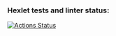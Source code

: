 ### Hexlet tests and linter status:
[![Actions Status](https://github.com/hiatus1eternity/devops-for-programmers-project-74/actions/workflows/hexlet-check.yml/badge.svg)](https://github.com/hiatus1eternity/devops-for-programmers-project-74/actions)
